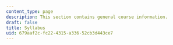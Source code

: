 ```yaml
---
content_type: page
description: This section contains general course information.
draft: false
title: Syllabus
uid: 679aaf2c-fc22-4315-a336-52cb3d443ce7
---
```

